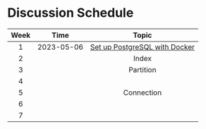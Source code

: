 # Discussion Schedule

| **Week** | **Time** | **Topic** |
| :--: | :--: | :--: |
| 1 | 2023-05-06 | [Set up PostgreSQL with Docker](https://docs.google.com/presentation/d/1sb5uyBOhp8jtDVPyfBCbxWOcOJx7wJOQ9HR5XbL5STk/edit?usp=sharing) |
| 2 |  | Index |
| 3 |  | Partition |
| 4 |  |  |
| 5 |  | Connection |
| 6 |  |  |
| 7 |  |  |
